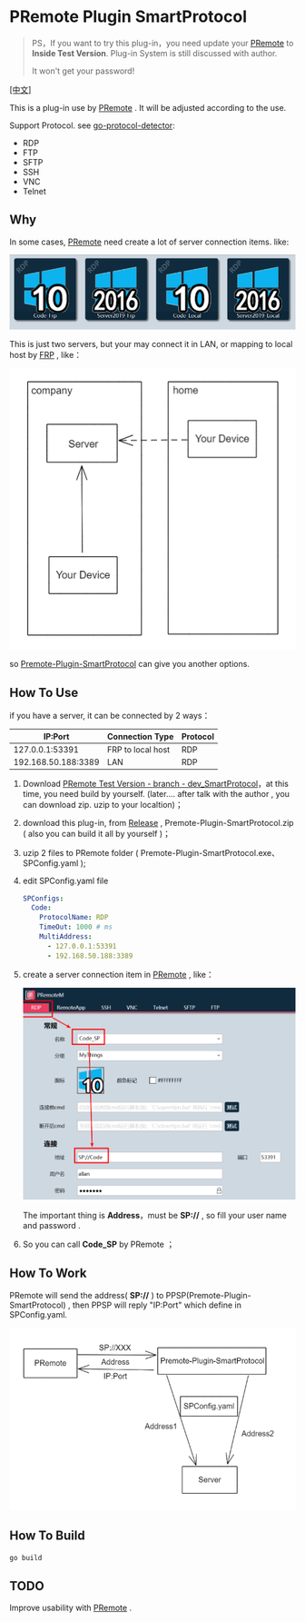 # PRemote Plugin SmartProtocol

> PS，If you want to try this plug-in，you need update your [PRemote](https://github.com/VShawn/PRemoteM) to **Inside Test Version**. Plug-in System is still discussed with author.
>
> It won't get your password!

[[中文]](https://github.com/allanpk716/Premote-Plugin-SmartProtocol/readmeThings/README_CN.md)

This is a plug-in use by [PRemote](https://github.com/VShawn/PRemoteM) . It will be adjusted according to the use.

Support Protocol. see [go-protocol-detector](https://github.com/allanpk716/go-protocol-detector):

* RDP
* FTP
* SFTP
* SSH
* VNC
* Telnet

## Why

In some cases, [PRemote](https://github.com/VShawn/PRemoteM) need create a lot of server connection items. like:

![00](readmeThings/pics/00.png)

This is just two servers,  but your may connect it in LAN, or mapping to local host by  [FRP](https://github.com/fatedier/frp) , like：

![01](readmeThings/pics/01.png)

so [Premote-Plugin-SmartProtocol](https://github.com/allanpk716/Premote-Plugin-SmartProtocol) can give you another options.

## How To Use

if you have a server, it can be connected by 2 ways：

| IP:Port             | Connection Type   | Protocol |
| ------------------- | ----------------- | -------- |
| 127.0.0.1:53391     | FRP to local host | RDP      |
| 192.168.50.188:3389 | LAN               | RDP      |

1. Download [PRemote Test Version - branch - dev_SmartProtocol](https://github.com/allanpk716/PRemoteM/tree/dev_SmartProtocol)，at this time, you need build by yourself. (later....  after talk with the author , you can download zip. uzip to your localtion)；

2. download this plug-in, from  [Release](https://github.com/allanpk716/Premote-Plugin-SmartProtocol/releases) , Premote-Plugin-SmartProtocol.zip ( also you can build it all by yourself )；

3. uzip 2 files to PRemote folder ( Premote-Plugin-SmartProtocol.exe、SPConfig.yaml );

4. edit SPConfig.yaml file

   ```yaml
   SPConfigs:
     Code:
       ProtocolName: RDP
       TimeOut: 1000 # ms
       MultiAddress:
         - 127.0.0.1:53391
         - 192.168.50.188:3389
   ```

5. create a server connection item in [PRemote](https://github.com/VShawn/PRemoteM) , like：

   ![02](readmeThings/pics/02.png)

   The important thing is **Address**，must be **SP://** , so fill your user name and password .

6. So you can call  **Code_SP**  by PRemote ；

## How To Work

PRemote will send the address( **SP://**  ) to PPSP(Premote-Plugin-SmartProtocol) , then PPSP will reply "IP:Port" which define in SPConfig.yaml.

![03](readmeThings/pics/03.png)

## How To Build

```bash
go build
```

## TODO

Improve usability with [PRemote](https://github.com/VShawn/PRemoteM) .

